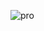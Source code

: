![pro](https://avatars2.githubusercontent.com/u/3643155?s=460&u=f0c6f6a5bb14ff235466386c8bca7c64b024f34d&v=4)
